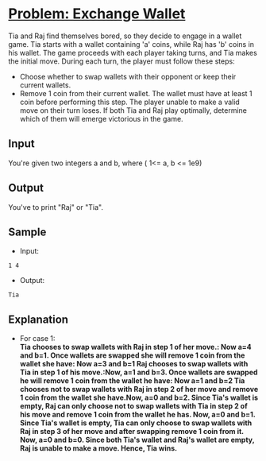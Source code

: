# [Problem: Exchange Wallet](https://my.newtonschool.co/playground/code/kfk6h9fzwbjs)

Tia and Raj find themselves bored, so they decide to engage in a wallet game. Tia starts with a wallet containing 'a' coins, while Raj has 'b' coins in his wallet.
The game proceeds with each player taking turns, and Tia makes the initial move. During each turn, the player must follow these steps:
- Choose whether to swap wallets with their opponent or keep their current wallets.
- Remove 1 coin from their current wallet. The wallet must have at least 1 coin before performing this step.
The player unable to make a valid move on their turn loses. If both Tia and Raj play optimally, determine which of them will emerge victorious in the game.

## Input

You're given two integers a and b, where ( 1<= a, b <= 1e9)

## Output

You've to print "Raj" or "Tia".

## Sample

- Input:
```
1 4
```

- Output:
```
Tia
```

## Explanation

- For case 1: <br> **Tia chooses to swap wallets with Raj in step 1 of her move.: Now a=4 and b=1.
  Once wallets are swapped she will remove 1 coin from the wallet she have: Now a=3 and b=1
  Raj chooses to swap wallets with Tia in step 1 of his move.:Now, a=1 and b=3.
  Once wallets are swapped he will remove 1 coin from the wallet he have: Now a=1 and b=2
Tia chooses not to swap wallets with Raj in step 2 of her move and remove 1 coin from the wallet she have.Now, a=0 and b=2.
Since Tia's wallet is empty, Raj can only choose not to swap wallets with Tia in step 2 of his move and remove 1 coin from the wallet he has. Now, a=0 and b=1.
Since Tia's wallet is empty, Tia can only choose to swap wallets with Raj in step 3 of her move and after swapping remove 1 coin from it. Now, a=0 and b=0.
Since both Tia's wallet and Raj's wallet are empty, Raj is unable to make a move. Hence, Tia wins.**
